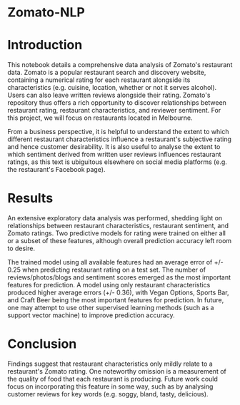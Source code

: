 # Zomato-NLP
# Introduction
This notebook details a comprehensive data analysis of Zomato's restaurant data. Zomato is a popular restaurant search and discovery website, containing a numerical rating for each restaurant alongside its characteristics (e.g. cuisine, location, whether or not it serves alcohol). Users can also leave written reviews alongside their rating. Zomato's repository thus offers a rich opportunity to discover relationships between restaurant rating, restaurant characteristics, and reviewer sentiment. For this project, we will focus on restaurants located in Melbourne.

From a business perspective, it is helpful to understand the extent to which different restaurant characteristics influence a restaurant's subjective rating and hence customer desirability. It is also useful to analyse the extent to which sentiment derived from written user reviews influences restaurant ratings, as this text is ubiguitous elsewhere on social media platforms (e.g. the restaurant's Facebook page).

# Results
An extensive exploratory data analysis was performed, shedding light on relationships between restaurant characteristics, restaurant sentiment, and Zomato ratings. Two predictive models for rating were trained on either all or a subset of these features, although overall prediction accuracy left room to desire.

The trained model using all available features had an average error of +/- 0.25 when predicting restaurant rating on a test set. The number of reviews/photos/blogs and sentiment scores emerged as the most important features for prediction. A model using only restaurant characteristics produced higher average errors (+/- 0.36), with Vegan Options, Sports Bar, and Craft Beer being the most important features for prediction. In future, one may attempt to use other supervised learning methods (such as a support vector machine) to improve prediction accuracy.

# Conclusion
Findings suggest that restaurant characteristics only mildly relate to a restaurant's Zomato rating. One noteworthy omission is a measurement of the quality of food that each restaurant is producing. Future work could focus on incorporating this feature in some way, such as by analysing customer reviews for key words (e.g. soggy, bland, tasty, delicious).
